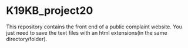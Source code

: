 # K19KB_project20
This repository contains the front end of a public complaint website. You just need to save the text files with an html extensions(in the same directory/folder).

